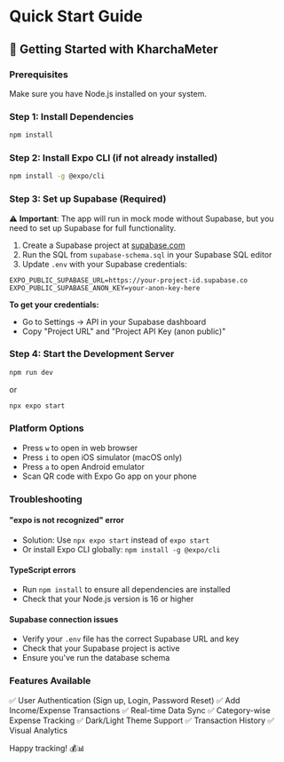 # Quick Start Guide

## 🚀 Getting Started with KharchaMeter

### Prerequisites

Make sure you have Node.js installed on your system.

### Step 1: Install Dependencies

```bash
npm install
```

### Step 2: Install Expo CLI (if not already installed)

```bash
npm install -g @expo/cli
```

### Step 3: Set up Supabase (Required)

⚠️ **Important**: The app will run in mock mode without Supabase, but you need to set up Supabase for full functionality.

1. Create a Supabase project at [supabase.com](https://supabase.com)
2. Run the SQL from `supabase-schema.sql` in your Supabase SQL editor
3. Update `.env` with your Supabase credentials:

```env
EXPO_PUBLIC_SUPABASE_URL=https://your-project-id.supabase.co
EXPO_PUBLIC_SUPABASE_ANON_KEY=your-anon-key-here
```

**To get your credentials:**

- Go to Settings → API in your Supabase dashboard
- Copy "Project URL" and "Project API Key (anon public)"

### Step 4: Start the Development Server

```bash
npm run dev
```

or

```bash
npx expo start
```

### Platform Options

- Press `w` to open in web browser
- Press `i` to open iOS simulator (macOS only)
- Press `a` to open Android emulator
- Scan QR code with Expo Go app on your phone

### Troubleshooting

#### "expo is not recognized" error

- Solution: Use `npx expo start` instead of `expo start`
- Or install Expo CLI globally: `npm install -g @expo/cli`

#### TypeScript errors

- Run `npm install` to ensure all dependencies are installed
- Check that your Node.js version is 16 or higher

#### Supabase connection issues

- Verify your `.env` file has the correct Supabase URL and key
- Check that your Supabase project is active
- Ensure you've run the database schema

### Features Available

✅ User Authentication (Sign up, Login, Password Reset)
✅ Add Income/Expense Transactions
✅ Real-time Data Sync
✅ Category-wise Expense Tracking
✅ Dark/Light Theme Support
✅ Transaction History
✅ Visual Analytics

Happy tracking! 💰📊
